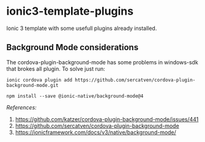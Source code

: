 # ionic3-template-plugins
Ionic 3 template with some usefull plugins already installed.


## Background Mode considerations
The cordova-plugin-background-mode has some problems in windows-sdk that brokes all plugin. To solve just run:

`ionic cordova plugin add https://github.com/sercatven/cordova-plugin-background-mode.git`

`npm install --save @ionic-native/background-mode@4`

_References:_

1. https://github.com/katzer/cordova-plugin-background-mode/issues/441
2. https://github.com/sercatven/cordova-plugin-background-mode
3. https://ionicframework.com/docs/v3/native/background-mode/

